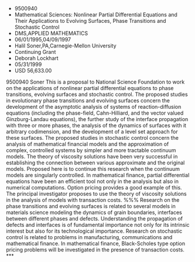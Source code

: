 
* 9500940
* Mathematical Sciences: Nonlinear Partial Differential Equations and Their Applications to Evolving Surfaces, Phase Transitions and Stochastic Control
* DMS,APPLIED MATHEMATICS
* 06/01/1995,04/09/1997
* Halil Soner,PA,Carnegie-Mellon University
* Continuing Grant
* Deborah Lockhart
* 05/31/1999
* USD 56,633.00

9500940 Soner This is a proposal to National Science Foundation to work on the
applications of nonlinear partial differential equations to phase transitions,
evolving surfaces and stochastic control. The proposed studies in evolutionary
phase transitions and evolving surfaces concern the development of the
asymptotic analysis of systems of reaction-diffusion equations (including the
phase-field, Cahn-Hilliard, and the vector valued Ginzburg-Landau equations),
the further study of the interface propagation with three or more phases, the
analysis of the dynamics of surfaces with it arbitrary codimension, and the
development of a level set approach for these surfaces. The proposed studies in
stochastic control concern the analysis of mathematical financial models and the
approximation of complex, controlled systems by simpler and more tractable
continuum models. The theory of viscosity solutions have been very successful in
establishing the connection between various approximate and the original models.
Proposed here is to continue this research when the continuum models are
singularly controlled. In mathematical finance, partial differential equations
have been an efficient tool not only in the analysis but also in numerical
computations. Option pricing provides a good example of this. The principal
investigator proposes to use the theory of viscosity solutions in the analysis
of models with transaction costs. %%% Research on the phase transitions and
evolving surfaces is related to several models in materials science modeling the
dynamics of grain boundaries, interfaces between different phases and defects.
Understanding the propagation of defects and interfaces is of fundamental
importance not only for its intrinsic interest but also for its technological
importance. Research on stochastic control is related to problems in
manufacturing, communications and mathematical finance. In mathematical finance,
Black-Scholes type option pricing problems will be investigated in the presence
of transaction costs. ***
